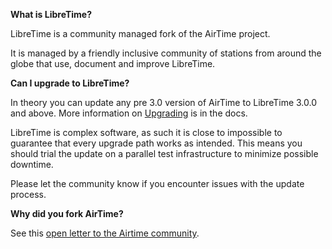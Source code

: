 **What is LibreTime?**

LibreTime is a community managed fork of the AirTime project.

It is managed by a friendly inclusive community of stations 
from around the globe that use, document and improve LibreTime. 

**Can I upgrade to LibreTime?**

In theory you can update any pre 3.0 version of AirTime to
LibreTime 3.0.0 and above. More information on [Upgrading](../manual/upgrading)
is in the docs.

LibreTime is complex software, as such it is close to impossible
to guarantee that every upgrade path works as intended. This
means you should trial the update on a parallel test 
infrastructure to minimize possible downtime.

Please let the community know if you encounter issues with the
update process. 

**Why did you fork AirTime?**

See this [open letter to the Airtime community](https://gist.github.com/hairmare/8c03b69c9accc90cfe31fd7e77c3b07d).

